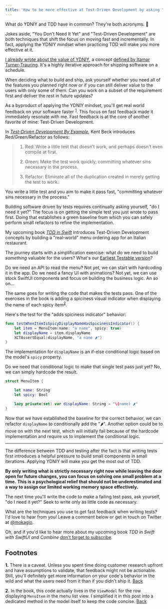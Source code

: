 ```yaml
---
title: 'How to be more effective at Test-Driven Development by asking "Do I need this yet?"'
---
```


What do YDNIY and TDD have in common?
They're both acronyms. 🥁

Jokes aside, "You Don't Need It Yet" and "Test-Driven Development" are both techniques that shift the focus on moving fast and incrementally.
In fact, applying the YDNIY mindset when practicing TDD will make you more effective at it.

[I already wrote about the value of YDNIY](https://mokacoding.com/blog/you-dont-need-it-yet/), a concept [defined by Itamar Turner-Trauring](https://codewithoutrules.com/2020/09/18/ydniy/).
It's a highly iterative approach for shipping software on a schedule.

When deciding what to build and ship, ask yourself whether you need all of the features you planned right now or if you can still deliver value to the users with only some of them.
Can you work on a subset of the requirement first and deliver the rest in future updates?

As a byproduct of applying the YDNIY mindset, you'll get real world feedback on your software faster <sup id="fn-feedback-caveat-back"><a href="#fn-feedback-caveat">1</a></sup>.
This focus on fast feedback made it immediately resonate with me.
Fast feedback is at the core of another favorite of mine: Test-Driven Development.

In [_Test-Driven Development By Example_](https://geni.us/NwUB1Ns), Kent Beck introduces Red/Green/Refactor as follows:

> 1. Red: Write a little test that doesn't work, and perhaps doesn't even compile at first.
>
> 2. Green: Make the test work quickly, committing whatever sins necessary in the process.
>
> 3. Refactor: Eliminate all of the duplication created in merely getting the test to work.

You write a little test and you aim to make it pass fast, "committing whatever sins necessary in the process."

Building software driven by tests requires continually asking yourself, "do I need it yet?"
The focus is on getting the simple test you just wrote to pass first.
Doing that establishes a green baseline from which you can safely perform small refactors to refine the implementation.

My upcoming book [_TDD in Swift_](https://bit.ly/tdd-in-swift) introduces Test-Driven Development concepts by building a "real-world" menu ordering app for an Italian restaurant.

The journey starts with a simplification exercise: what do we need to build _something_ valuable for the users?
What's our [Earliest Testable version](https://blog.crisp.se/2016/01/25/henrikkniberg/making-sense-of-mvp)?

Do we need an API to read the menu?
Not yet, we can start with hardcoding it in the app.
Do we need a fancy UI with animations?
Not yet, we can use stock SwiftUI components and focus on building the business logic.
An so on...

The same goes for writing the code that makes the tests pass.
One of the exercises in the book is adding a spiciness visual indicator when displaying the name of each spicy item<sup id="fn-example-back"><a href="#fn-example">2</a></sup>.

Here's the test for the "adds spiciness indicator" behavior:

```swift
func testWhenItemIsSpicyDisplayNameHasSpicinessIndicator() {
    let item = MenuItem(name: "a name", spicy: true)
    let displayName = item.displayName
    XCTAssertEqual(displayName, "a name 🌶")
}
```

The implementation for `displayName` is an if-else conditional logic based on the model's `spicy` property.

Do we need that conditional logic to make that single test pass just yet?
No, we can simply hardcode the result.

```swift
struct MenuItem {

    let name: String
    let spicy: Bool

    lazy private(set) var displayName: String = "\(name) 🌶"
}
```

Now that we have established the baseline for the correct behavior, we can refactor `displayName` to conditionally add the "🌶".
Another option could be to move on with the next test, which will initially fail because of the hardcode implementation and require us to implement the conditional logic.

---

The difference between TDD and testing after the fact is that writing tests first introduces a helpful pressure to build small components in small iterations.
Applying YDNIY will make you get the most out of TDD.

**By only writing what is strictly necessary right now while leaving the door open for future changes, you can focus on solving one small problem at a time.**
**This is a psychological relief that should not be underestimated and a way to assign our limited working memory space effectively.**

The next time you'll write the code to make a failing test pass, ask yourself, "do I need it yet?"
Seek to write only as little code as necessary.

What are the techniques you use to get fast feedback when writing tests?
I'd love to hear from you!
Leave a comment below or get in touch on Twitter at [@mokagio](https://twitter.com/mokagio).

Oh, and if you'd like to hear more about my upcoming book _TDD in Swift with SwiftUI and Combine_ [don't forget to subscribe](https://bit.ly/tdd-in-swift#subscribe).

## Footnotes

<span id="fn-feedback-caveat">**1.**</span>
There is a caveat.
Unless you spent time doing customer research upfront and have assumptions to validate, that feedback might not be actionable.
Still, you'll definitely get more information on your code's behavior in the wild and what the users need from it than if you didn't ship it.
[Back](#fn-feedback-caveat-back)

<span id="fn-example">**2.**</span>
In the book, this code actually lives in the `ViewModel` for the row displaying `MenuItem` in the menu list view.
I simplified it in this post into a dedicated method in the model itself to keep the code concise.
[Back](#fn-feedback-caveat-back)
